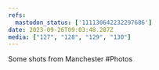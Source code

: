 ```yaml
---
refs:
  mastodon_status: ['111130642232297686']
date: 2023-09-26T09:03:48.287Z
media: ["127", "128", "129", "130"]
---
```


Some shots from Manchester #Photos
